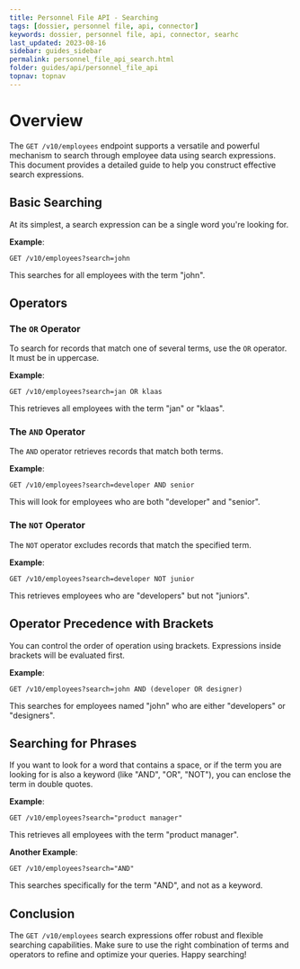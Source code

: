 ```yaml
---
title: Personnel File API - Searching
tags: [dossier, personnel file, api, connector]
keywords: dossier, personnel file, api, connector, searhc
last_updated: 2023-08-16
sidebar: guides_sidebar
permalink: personnel_file_api_search.html
folder: guides/api/personnel_file_api
topnav: topnav
---
```


# Overview

The `GET /v10/employees` endpoint supports a versatile and powerful mechanism to search through employee data using search expressions. This document provides a detailed guide to help you construct effective search expressions.

## Basic Searching
At its simplest, a search expression can be a single word you're looking for.

**Example**: 
```
GET /v10/employees?search=john
```
This searches for all employees with the term "john".

## Operators

### The `OR` Operator
To search for records that match one of several terms, use the `OR` operator. It must be in uppercase.

**Example**:
```
GET /v10/employees?search=jan OR klaas
```
This retrieves all employees with the term "jan" or "klaas".

### The `AND` Operator
The `AND` operator retrieves records that match both terms.

**Example**:
```
GET /v10/employees?search=developer AND senior
```
This will look for employees who are both "developer" and "senior".

### The `NOT` Operator
The `NOT` operator excludes records that match the specified term.

**Example**:
```
GET /v10/employees?search=developer NOT junior
```
This retrieves employees who are "developers" but not "juniors".

## Operator Precedence with Brackets
You can control the order of operation using brackets. Expressions inside brackets will be evaluated first.

**Example**:
```
GET /v10/employees?search=john AND (developer OR designer)
```
This searches for employees named "john" who are either "developers" or "designers".

## Searching for Phrases
If you want to look for a word that contains a space, or if the term you are looking for is also a keyword (like "AND", "OR", "NOT"), you can enclose the term in double quotes.

**Example**:
```
GET /v10/employees?search="product manager"
```
This retrieves all employees with the term "product manager".

**Another Example**:
```
GET /v10/employees?search="AND"
```
This searches specifically for the term "AND", and not as a keyword.

## Conclusion
The `GET /v10/employees` search expressions offer robust and flexible searching capabilities. Make sure to use the right combination of terms and operators to refine and optimize your queries. Happy searching!
